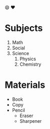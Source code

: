 :smile:
:heart:

# Subjects

1. Math
2. Social
3. Science
   1. Physics
   2. Chemistry

# Materials

- Book
- Copy
- Pencil
   * Eraser
   * Sharpener
